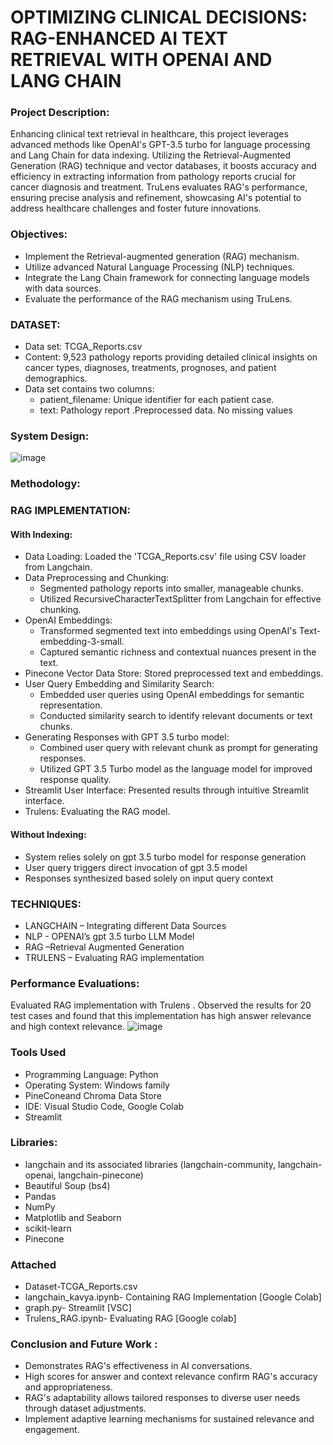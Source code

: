 # OPTIMIZING CLINICAL DECISIONS: RAG-ENHANCED AI TEXT RETRIEVAL WITH OPENAI AND LANG CHAIN

### Project Description:
Enhancing clinical text retrieval in healthcare, this project leverages advanced methods like OpenAI's GPT-3.5 turbo for language processing and Lang Chain for data indexing. Utilizing the Retrieval-Augmented Generation (RAG) technique and vector databases, it boosts accuracy and efficiency in extracting information from pathology reports crucial for cancer diagnosis and treatment. TruLens evaluates RAG's performance, ensuring precise analysis and refinement, showcasing AI's potential to address healthcare challenges and foster future innovations.

### Objectives:
- Implement the Retrieval-augmented generation (RAG) mechanism.
-  Utilize advanced Natural Language Processing (NLP) techniques.
-  Integrate the Lang Chain framework for connecting language models with data sources.
-  Evaluate the performance of the RAG mechanism using TruLens.

### DATASET:
- Data set: TCGA_Reports.csv
- Content: 9,523 pathology reports providing detailed clinical insights on cancer types, diagnoses, treatments, prognoses, and patient demographics.
- Data set contains two columns:
  - patient_filename: Unique identifier for each patient case.
  - text: Pathology report .Preprocessed data. No missing values


### System Design:
![image](https://github.com/OletiKavya/RAGImplementation_ClinicalData_TrulensEvaluation/assets/121835613/dc29970f-d2b8-4a7f-8612-aeadefe11a66)


### Methodology:
### RAG IMPLEMENTATION:
#### With Indexing:
- Data Loading: Loaded the 'TCGA_Reports.csv' file using CSV loader from Langchain.
- Data Preprocessing and Chunking:
  - Segmented pathology reports into smaller, manageable chunks.
  - Utilized RecursiveCharacterTextSplitter from Langchain for effective chunking.
- OpenAI Embeddings:
  - Transformed segmented text into embeddings using OpenAI's Text-embedding-3-small.
  - Captured semantic richness and contextual nuances present in the text.
- Pinecone Vector Data Store: Stored preprocessed text and embeddings.
- User Query Embedding and Similarity Search:
  - Embedded user queries using OpenAI embeddings for semantic representation.
  - Conducted similarity search to identify relevant documents or text chunks.
- Generating Responses with GPT 3.5 turbo model:
  - Combined user query with relevant chunk as prompt for generating responses.
  - Utilized GPT 3.5 Turbo model as the language model for improved response quality.
- Streamlit User Interface: Presented results through intuitive Streamlit interface.
- Trulens: Evaluating the RAG model.
#### Without Indexing:
- System relies solely on gpt 3.5 turbo model for response generation
- User query triggers direct invocation of gpt 3.5 model
- Responses synthesized based solely on input query context

### TECHNIQUES:
- LANGCHAIN – Integrating different Data Sources
- NLP  - OPENAI’s gpt 3.5 turbo LLM Model
- RAG –Retrieval Augmented Generation
- TRULENS – Evaluating RAG implementation


### Performance Evaluations: 
Evaluated RAG implementation with Trulens . Observed the results for 20 test cases and found that this implementation has high answer relevance and high context relevance.
![image](https://github.com/OletiKavya/RAGImplementation_ClinicalData_TrulensEvaluation/assets/121835613/204f44d9-feb8-4660-a336-8a4f96ff1b2d)


### Tools Used
- Programming Language: Python
- Operating System: Windows family
- PineConeand Chroma Data Store
- IDE: Visual Studio Code, Google Colab
- Streamlit

### Libraries: 
- langchain and its associated libraries (langchain-community, langchain-openai, langchain-pinecone)
- Beautiful Soup (bs4)
- Pandas
- NumPy
- Matplotlib and Seaborn
- scikit-learn
- Pinecone


### Attached
- Dataset-TCGA_Reports.csv
- langchain_kavya.ipynb- Containing RAG Implementation [Google Colab]
- graph.py- Streamlit [VSC]
- Trulens_RAG.ipynb- Evaluating RAG [Google colab]


### Conclusion and Future Work :
- Demonstrates RAG's effectiveness in AI conversations.
- High scores for answer and context relevance confirm RAG's accuracy and appropriateness.
- RAG's adaptability allows tailored responses to diverse user needs through dataset adjustments.
- Implement adaptive learning mechanisms for sustained relevance and engagement.

